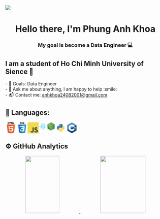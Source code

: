 <img src="https://th.bing.com/th/id/R.4210db82c50b1c9082030e4467ba7522?rik=A11yqrGf8fRkDw&pid=ImgRaw&r=0"> </img>
<p>
  <h1 align="center">Hello there, I'm Phung Anh Khoa</h1>
</p>
  <h3 align="center">My goal is become a <b>Data Engineer 💻</b></h3>

<h2> I am a student of Ho Chi Minh University of Sience 🏫 </h2>
- 🥅 Goals: Data Engineer <br>
- 💬 Ask me about anything, I am happy to help :smile: <br>
- 📬 Contact me: <a href='anhkhoa24082001@gmail.com'>anhkhoa24082001@gmail.com</a>  <br>

<h2> 🧰 Languages: </h2>

<img align="left" alt="HTML5" width="35px" src="https://raw.githubusercontent.com/github/explore/80688e429a7d4ef2fca1e82350fe8e3517d3494d/topics/html/html.png" />
<img align="left" alt="CSS3" width="35px" src="https://raw.githubusercontent.com/github/explore/80688e429a7d4ef2fca1e82350fe8e3517d3494d/topics/css/css.png" />
<img align="left" alt="JavaScript" width="35px" src="https://raw.githubusercontent.com/github/explore/80688e429a7d4ef2fca1e82350fe8e3517d3494d/topics/javascript/javascript.png" />
<img align="left" alt="React" width="26px" src="https://raw.githubusercontent.com/github/explore/80688e429a7d4ef2fca1e82350fe8e3517d3494d/topics/react/react.png" />
<img align="left" alt="Node.js" width="26px" src="https://raw.githubusercontent.com/github/explore/80688e429a7d4ef2fca1e82350fe8e3517d3494d/topics/nodejs/nodejs.png" />
<img align="left" alt="HTML5" width="35px" src="https://raw.githubusercontent.com/github/explore/80688e429a7d4ef2fca1e82350fe8e3517d3494d/topics/python/python.png" />
<img align="left" alt="HTML5" width="35px" src="https://raw.githubusercontent.com/github/explore/80688e429a7d4ef2fca1e82350fe8e3517d3494d/topics/cpp/cpp.png" />
<br>
<br>

<h2> ⚙️ GitHub Analytics </h2>

<p align="center">
<a href="https://github.com/wander23">
  <img width="46%" height="180em" src="https://github-readme-stats-eight-theta.vercel.app/api?username=wander23&show_icons=true&theme=vue-dark&include_all_commits=true&count_private=true" />
  <img width="53%" height="180em" src="https://github-readme-stats-eight-theta.vercel.app/api/top-langs/?username=wander23&layout=compact&exclude_lang=java+r&theme=vue-dark" />
</a>
</p>
